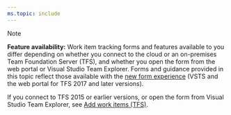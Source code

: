 ```yaml
---
ms.topic: include
---
```


> [!NOTE]  
> **Feature availability:**  Work item tracking forms and features available to you differ depending on whether you connect to the cloud or an on-premises Team Foundation Server (TFS), and whether you open the form from the web portal or Visual Studio Team Explorer. Forms and guidance provided in this topic reflect those available with the [new form experience](/vsts/reference/process/new-work-item-experience) (VSTS and the web portal for TFS 2017 and later versions). 
>
> If you connect to TFS 2015 or earlier versions, or open the form from Visual Studio Team Explorer, see [Add work items (TFS)](/vsts/boards/backlogs/add-work-items-tfs).    
